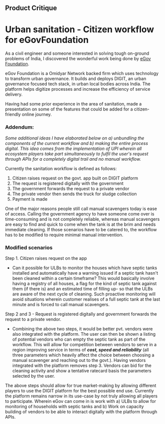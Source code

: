 ## Product Critique
# Urban sanitation - Citizen workflow for eGovFoundation
As a civil engineer and someone interested in solving tough on-ground problems of India, I discovered the wonderful work being done by [eGov Foundation](https://egov.org.in/).

eGov Foundation is a Omidyar Network backed firm which uses technology to transform urban governance. It builds and deploys DIGIT, an urban governance focused tech stack, in urban local bodies across India. The platform helps digitize processes and increase the efficiency of service delivery.

Having had some prior experience in the area of sanitation, made a presentation on some of the features that could be added for a citizen-friendly online journey.

### Addendum: 
*Some additional ideas I have elaborated below on a) unbundling the components of the current workflow and b) making the entire process digital. 
This idea comes from the implementation of UPI  wherein all ecosystem players take part simultaneously to fulfil the user's request through APIs for a completely digital trail and no manual workflow.*

Currently the sanitation workflow is defined as follows:
1. Citizen raises request on the govt. app built on DIGIT platform
2. The request is registered digitally with the government
3. The government forwards the request to a private vendor
4. The private vendor then sends the truck for sludge collection
5. Payment is made

One of the major reasons people still call manual scavengers today is ease of access. Calling the government agency to have someone come over is time-consuming and is not completely reliable, whereas manual scavengers are easy to find and quick to come when the tank is at the brim and needs immediate cleaning. If those scenarios have to be catered to, the workflow has to be modified to require minimal manual intervention.

### Modified scenarios
Step 1. Citizen raises request on the app
* Can it possible for ULBs to monitor the houses which have septic tanks installed and automatically have a warning issued if a septic tank hasn't been cleaned within a certain timeframe? This would basically involve having a registry of all houses, a flag for the kind of septic tank against them (if there is) and an estimated time of filling up- so that the ULBs are aware of the next cycle of cleaning. 
Such proactive monitoring will avoid situations wherein customer realises of a full septic tank at the last minute and is forced to call manual scavengers.

Step 2 and 3 - Request is registered digitally and government forwards the request to a private vendor.
* Combining the above two steps, it would be better pvt. vendors were also integrated with the platform. The user can then be shown a listing of potential vendors who can empty the septic tank as part of the workflow. This will allow for competition between vendors to serve in a region improving service in terms of ***cost, speed and reliability*** (all three parameters which heavily affect the choice between choosing a manual scavenger and reaching out to the govt.). Having vendors integrated with the platform  removes step 3. Vendors can bid for the cleaning activity and show a tentative ratecard basis the parameters selected by the user.

The above steps should allow for true market-making by allowing different players to use the DIGIT platform for the best possible end use. Currently the platform remains narrow in its use-case by not truly allowing all players to participate. Wherein eGov can come in is work with a) ULBs to allow for monitoring of households with septic tanks and b) Work on capacity building of vendors to be able to interact digitally with the platform through APIs.

